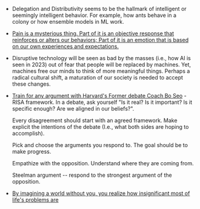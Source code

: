 * Delegation and Distributivity seems to be the hallmark of intelligent or seemingly intelligent behavior. For example, how ants behave in a colony or how ensemble models in ML work.
* [Pain is a mysterious thing. Part of it is an objective response that reinforces or alters our behaviors; Part of it is an emotion that is based on our own experiences and expectations.](https://www.youtube.com/watch?v=hax2be-DlhY)

* Disruptive technology will be seen as bad by the masses (i.e., how AI is seen in 2023) out of fear that people will be replaced by machines. Yet, machines free our minds to think of more meaningful things. Perhaps a radical cultural shift, a maturation of our society is needed to accept these changes.


* [Train for any argument with Harvard's Former debate Coach Bo Seo](https://www.youtube.com/watch?v=_WjUFuW2J0A) - RISA framework. In a debate, ask yourself "Is it real? Is it important? Is it specific enough? Are we aligned in our beliefs?". 
  
  Every disagreement should start with an agreed framework. Make explicit the intentions of the debate (I.e., what both sides are hoping to accomplish).
  
  Pick and choose the arguments you respond to. The goal should be to make progress.
  
  Empathize with the opposition. Understand where they are coming from.
  
  Steelman argument -- respond to the strongest argument of the opposition. 


* [By imagining a world without you, you realize how insignificant most of life's problems are](https://www.youtube.com/watch?v=1dTTknWgoZk)
